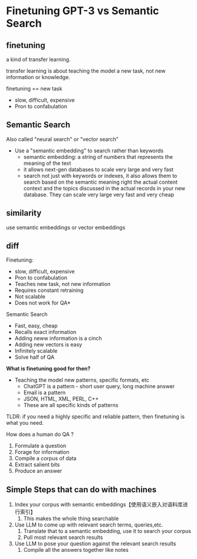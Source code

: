 # Finetuning GPT-3 vs Semantic Search



## **finetuning**

a kind of transfer learning.

transfer learning is about teaching the model a new task, not new information or knowledge.

finetuning == new task



- slow, difficult, expensive
- Pron to confabulation

## **Semantic Search**

Also called "neural search" or "vector search"

- Use a "semantic embedding" to search rather than keywords
  - semantic embedding: a string of numbers that represents the meaning of the text
  - it allows next-gen databases to scale very large and very fast
  - search not just with keywords or indexes, it also allows them to search based on the semantic meaning right the actual content context and the topics discussed in the actual records in your new database. They can scale very large very fast and very cheap



## **similarity**

use semantic embeddings or vector embeddings



## **diff**

Finetuning:

- slow, difficult, expensive
- Pron to confabulation 
- Teaches new task, not new information
- Requires constant retraining
- Not scalable
- Does not work for QA*

Semantic Search

- Fast, easy, cheap
- Recalls exact information
- Adding neww information is a cinch
- Adding new vectors is easy
- Infinitely scalable
- Solve half of QA



**What is finetuning good for then?**

- Teaching the model new patterns, specific formats, etc
  - ChatGPT is a pattern - short user query, long machine answer
  - Email is a pattern
  - JSON, HTML, XML, PERL, C++
  - These are all specific kinds of patterns

TLDR: if you need a highly specific and reliable pattern, then finetuning is what you need.

How does a human do QA ?

1. Formulate a question
2. Forage for information
3. Compile a corpus of data
4. Extract salient bits
5. Produce an answer

 

## Simple Steps that can do with machines

1. Index your corpus with semantic embeddings【使用语义嵌入对语料库进行索引】
   1. This makes the whole thing searchable
2. Use LLM to come up with relevant search terms, queries,etc.
   1. Translate that to a semantic embedding, use it to search your corpus
   2. Pull most relevant search results
3. Use LLM to pose your question against the relevant search results
   1. Compile all the answers together like notes